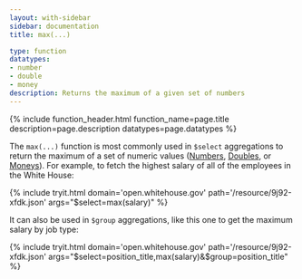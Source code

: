 ```yaml
---
layout: with-sidebar
sidebar: documentation
title: max(...)

type: function
datatypes:
- number
- double
- money
description: Returns the maximum of a given set of numbers 
---
```


{% include function_header.html function_name=page.title description=page.description datatypes=page.datatypes %}

The `max(...)` function is most commonly used in `$select` aggregations to return the maximum of a set of numeric values ([Numbers](/docs/datatypes/number.html), [Doubles](/docs/datatypes/double.html), or [Moneys](/docs/datatypes/money.html)). For example, to fetch the highest salary of all of the employees in the White House:

{% include tryit.html domain='open.whitehouse.gov' path='/resource/9j92-xfdk.json' args="$select=max(salary)" %}

It can also be used in `$group` aggregations, like this one to get the maximum salary by job type:

{% include tryit.html domain='open.whitehouse.gov' path='/resource/9j92-xfdk.json' args="$select=position_title,max(salary)&$group=position_title" %}
